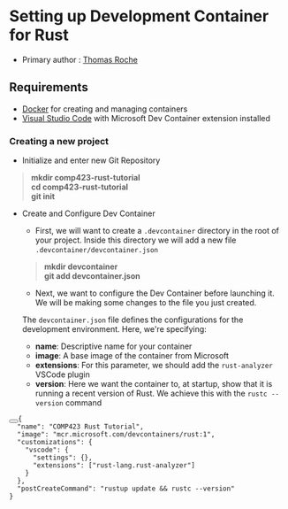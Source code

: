 # **Setting up Development Container for Rust**

* Primary author : [Thomas Roche](https://thomas092101)

## **Requirements**

* [Docker](https://www.docker.com/products/docker-desktop/) for creating and managing containers
* [Visual Studio Code](https://code.visualstudio.com/) with Microsoft Dev Container extension installed

### **Creating a new project**

* Initialize and enter new Git Repository  
> **mkdir comp423-rust-tutorial**  
> **cd comp423-rust-tutorial**  
> **git init**  

* Create and Configure Dev Container  
    + First, we will want to create a <code>.devcontainer</code> directory in the root of your project.  Inside this directory we will
    add a new file <code>.devcontainer/devcontainer.json</code>  
    > **mkdir devcontainer**  
    > **git add devcontainer.json**  

    + Next, we want to configure the Dev Container before launching it. We will be making some changes to the file you just created. 

    The <code>devcontainer.json</code> file defines the configurations for the development environment.  Here, we're specifying: 

    + **name**: Descriptive name for your container  
    + **image**: A base image of the container from Microsoft  
    + **extensions**: For this parameter, we should add the <code>rust-analyzer</code> VSCode plugin  
    + **version**: Here we want the container to, at startup, show that it is running a recent version of Rust.  We achieve this with the <code>rustc --version</code> command  


<div class="language-json highlight"><pre id="__code_5"><span></span><button class="md-clipboard md-icon" title="Copy to clipboard" data-clipboard-target="#__code_5 > code"></button><code class="md-code__content"><span id="__span-5-1"><a id="__codelineno-5-1" name="__codelineno-5-1" href="https://comp423-25s.github.io/resources/MkDocs/tutorial/#__codelineno-5-1"></a><span class="p">{</span>
</span><span id="__span-5-2"><a id="__codelineno-5-2" name="__codelineno-5-2" href="https://comp423-25s.github.io/resources/MkDocs/tutorial/#__codelineno-5-2"></a><span class="w">  </span><span class="nt">"name"</span><span class="p">:</span><span class="w"> </span><span class="s2">"COMP423 Rust Tutorial"</span><span class="p">,</span>
</span><span id="__span-5-3"><a id="__codelineno-5-3" name="__codelineno-5-3" href="https://comp423-25s.github.io/resources/MkDocs/tutorial/#__codelineno-5-3"></a><span class="w">  </span><span class="nt">"image"</span><span class="p">:</span><span class="w"> </span><span class="s2">"mcr.microsoft.com/devcontainers/rust:1"</span><span class="p">,</span>
</span><span id="__span-5-4"><a id="__codelineno-5-4" name="__codelineno-5-4" href="https://comp423-25s.github.io/resources/MkDocs/tutorial/#__codelineno-5-4"></a><span class="w">  </span><span class="nt">"customizations"</span><span class="p">:</span><span class="w"> </span><span class="p">{</span>
</span><span id="__span-5-5"><a id="__codelineno-5-5" name="__codelineno-5-5" href="https://comp423-25s.github.io/resources/MkDocs/tutorial/#__codelineno-5-5"></a><span class="w">    </span><span class="nt">"vscode"</span><span class="p">:</span><span class="w"> </span><span class="p">{</span>
</span><span id="__span-5-6"><a id="__codelineno-5-6" name="__codelineno-5-6" href="https://comp423-25s.github.io/resources/MkDocs/tutorial/#__codelineno-5-6"></a><span class="w">      </span><span class="nt">"settings"</span><span class="p">:</span><span class="w"> </span><span class="p">{},</span>
</span><span id="__span-5-7"><a id="__codelineno-5-7" name="__codelineno-5-7" href="https://comp423-25s.github.io/resources/MkDocs/tutorial/#__codelineno-5-7"></a><span class="w">      </span><span class="nt">"extensions"</span><span class="p">:</span><span class="w"> </span><span class="p">[</span><span class="s2">"rust-lang.rust-analyzer"</span><span class="p">]</span>
</span><span id="__span-5-8"><a id="__codelineno-5-8" name="__codelineno-5-8" href="https://comp423-25s.github.io/resources/MkDocs/tutorial/#__codelineno-5-8"></a><span class="w">    </span><span class="p">}</span>
</span><span id="__span-5-9"><a id="__codelineno-5-9" name="__codelineno-5-9" href="https://comp423-25s.github.io/resources/MkDocs/tutorial/#__codelineno-5-9"></a><span class="w">  </span><span class="p">},</span>
</span><span id="__span-5-10"><a id="__codelineno-5-10" name="__codelineno-5-10" href="https://comp423-25s.github.io/resources/MkDocs/tutorial/#__codelineno-5-10"></a><span class="w">  </span><span class="nt">"postCreateCommand"</span><span class="p">:</span><span class="w"> </span><span class="s2">"rustup update && rustc --version"</span>
</span><span id="__span-5-11"><a id="__codelineno-5-11" name="__codelineno-5-11" href="https://comp423-25s.github.io/resources/MkDocs/tutorial/#__codelineno-5-11"></a><span class="p">}</span>
</span></code></pre></div>

